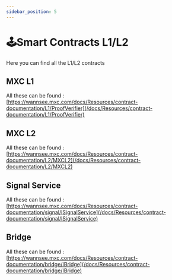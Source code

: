 ```yaml
---
sidebar_position: 5
---
```


# 🕹Smart Contracts L1/L2

Here you can find all the L1/L2 contracts

## MXC L1

All these can be found : [https://wannsee.mxc.com/docs/Resources/contract-documentation/L1/ProofVerifier](/docs/Resources/contract-documentation/L1/ProofVerifier)

## MXC L2
All these can be found : [https://wannsee.mxc.com/docs/Resources/contract-documentation/L2/MXCL2](/docs/Resources/contract-documentation/L2/MXCL2)

## Signal Service

All these can be found : [https://wannsee.mxc.com/docs/Resources/contract-documentation/signal/ISignalService](/docs/Resources/contract-documentation/signal/ISignalService)


## Bridge

All these can be found : [https://wannsee.mxc.com/docs/Resources/contract-documentation/bridge/IBridge](/docs/Resources/contract-documentation/bridge/IBridge)


